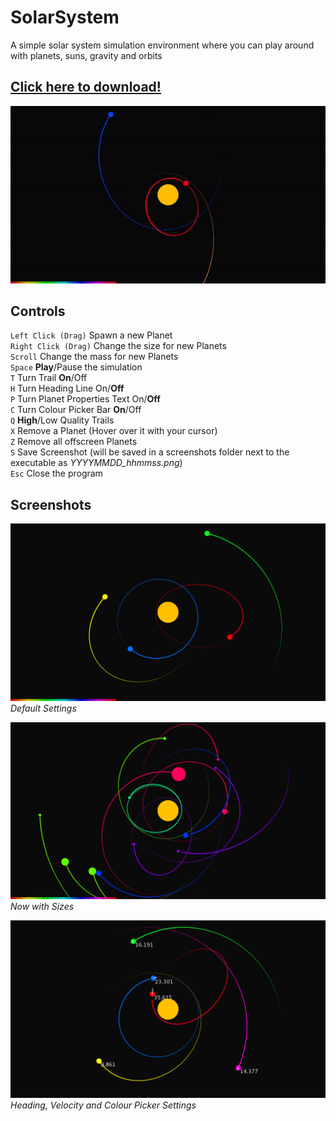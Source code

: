 # SolarSystem
A simple solar system simulation environment where you can play around with planets, suns, gravity and orbits

## [Click here to download!](../../releases/latest)

![GIF](/.github/images/pc_anim.gif "GIF")

## Controls
`Left Click (Drag)` Spawn a new Planet\
`Right Click (Drag)` Change the size for new Planets\
`Scroll` Change the mass for new Planets\
`Space` **Play**/Pause the simulation\
`T` Turn Trail **On**/Off\
`H` Turn Heading Line On/**Off**\
`P` Turn Planet Properties Text On/**Off**\
`C` Turn Colour Picker Bar **On**/Off\
`Q` **High**/Low Quality Trails\
`X` Remove a Planet (Hover over it with your cursor)\
`Z` Remove all offscreen Planets\
`S` Save Screenshot (will be saved in a screenshots folder next to the executable as *YYYYMMDD_hhmmss.png*)\
`Esc` Close the program

## Screenshots
![Default Settings](/.github/images/pc_def.png "Default Settings")\
*Default Settings*


![Now with Sizes!](/.github/images/pc_newsize.png "Now with Sizes")\
*Now with Sizes*

![Heading, Velocity and Colour Picker Settings](/.github/images/pc_settings.png "Heading, Velocity and Colour Picker Settings")\
*Heading, Velocity and Colour Picker Settings*
